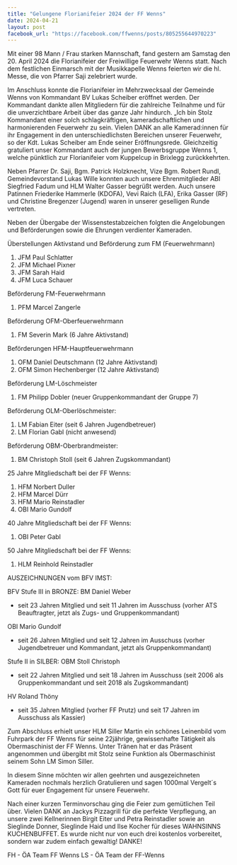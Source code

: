 ```yaml
---
title: "Gelungene Florianifeier 2024 der FF Wenns"
date: 2024-04-21
layout: post
facebook_url: "https://facebook.com/ffwenns/posts/805255644970223"
---
```


Mit einer 98 Mann / Frau starken Mannschaft, fand gestern am Samstag den 20. April 2024 die Florianifeier der Freiwillige Feuerwehr Wenns statt. Nach dem festlichen Einmarsch mit der Musikkapelle Wenns feierten wir die hl. Messe, die von Pfarrer Saji zelebriert wurde. 

Im Anschluss konnte die Florianifeier im Mehrzwecksaal der Gemeinde Wenns von Kommandant BV Lukas Scheiber eröffnet werden. Der Kommandant dankte allen Mitgliedern für die zahlreiche Teilnahme und für die unverzichtbare Arbeit über das ganze Jahr hindurch. „Ich bin Stolz Kommandant einer solch schlagkräftigen, kameradschaftlichen und harmonierenden Feuerwehr zu sein. Vielen DANK an alle Kamerad:innen für ihr Engagement in den unterschiedlichsten Bereichen unserer Feuerwehr, so der Kdt. Lukas Scheiber am Ende seiner Eröffnungsrede. Gleichzeitig gratuliert unser Kommandant auch der jungen Bewerbsgruppe Wenns 1, welche pünktlich zur Florianifeier vom Kuppelcup in Brixlegg zurückkehrten. 

Neben Pfarrer Dr. Saji, Bgm. Patrick Holzknecht, Vize Bgm. Robert Rundl, Gemeindevorstand Lukas Wille konnten auch unsere Ehrenmitglieder ABI Siegfried Fadum und HLM Walter Gasser begrüßt werden. Auch unsere Patinnen Friederike Hammerle (KDOFA), Vevi Raich (LFA), Erika Gasser (RF) und Christine Bregenzer (Jugend) waren in unserer geselligen Runde vertreten.

Neben der Übergabe der Wissenstestabzeichen folgten die Angelobungen und Beförderungen sowie die Ehrungen verdienter Kameraden.

Überstellungen Aktivstand und Beförderung zum FM (Feuerwehrmann)
 1. JFM Paul Schlatter
 2. JFM Michael Pixner
 3. JFM Sarah Haid
 4. JFM Luca Schauer

Beförderung FM-Feuerwehrmann
 1. PFM Marcel Zangerle

Beförderung OFM-Oberfeuerwehrmann
 1. FM Severin Mark (6 Jahre Aktivstand)

Beförderungen HFM-Hauptfeuerwehrmann
 1. OFM Daniel Deutschmann (12 Jahre Aktivstand)
 2. OFM Simon Hechenberger (12 Jahre Aktivstand)

Beförderung LM-Löschmeister
 1. FM Philipp Dobler (neuer Gruppenkommandant der Gruppe 7)

Beförderung OLM-Oberlöschmeister:
 1. LM Fabian Eiter (seit 6 Jahren Jugendbetreuer) 
 2. LM Florian Gabl (nicht anwesend)

Beförderung OBM-Oberbrandmeister:
 1. BM Christoph Stoll (seit 6 Jahren Zugskommandant)

25 Jahre Mitgliedschaft bei der FF Wenns:
 1. HFM Norbert Duller
 2. HFM Marcel Dürr
 3. HFM Mario Reinstadler
 4. OBI Mario Gundolf

40 Jahre Mitgliedschaft bei der FF Wenns:
 1. OBI Peter Gabl

50 Jahre Mitgliedschaft bei der FF Wenns:
 1. HLM Reinhold Reinstadler

AUSZEICHNUNGEN vom BFV IMST:

BFV Stufe III in BRONZE:
BM Daniel Weber
- seit 23 Jahren Mitglied und seit 11 Jahren im Ausschuss (vorher ATS Beauftragter, jetzt als Zugs- und Gruppenkommandant)
 
OBI Mario Gundolf
- seit 26 Jahren Mitglied und seit 12 Jahren im Ausschuss (vorher Jugendbetreuer und Kommandant, jetzt als Gruppenkommandant)

Stufe II in SILBER:
OBM Stoll Christoph
- seit 22 Jahren Mitglied und seit 18 Jahren im Ausschuss (seit 2006 als Gruppenkommandant und seit 2018 als Zugskommandant)

HV Roland Thöny
- seit 35 Jahren Mitglied (vorher FF Prutz) und seit 17 Jahren im Ausschuss als Kassier) 
 
Zum Abschluss erhielt unser HLM Siller Martin ein schönes Leinenbild vom Fuhrpark der FF Wenns für seine 22jährige, gewissenhafte Tätigkeit als Obermaschinist der FF Wenns. Unter Tränen hat er das Präsent angenommen und übergibt mit Stolz seine Funktion als Obermaschinist seinem Sohn LM Simon Siller.

In diesem Sinne möchten wir allen geehrten und ausgezeichneten Kameraden nochmals herzlich Gratulieren und sagen 1000mal Vergelt´s Gott für euer Engagement für unsere Feuerwehr. 

Nach einer kurzen Terminvorschau ging die Feier zum gemütlichen Teil über. Vielen DANK an Jackys Pizzagrill für die perfekte Verpflegung, an unsere zwei Kellnerinnen Birgit Eiter und Petra Reinstadler sowie an Sieglinde Donner, Sieglinde Haid und Ilse Kocher für dieses WAHNSINNS KUCHENBUFFET. Es wurde nicht nur von euch drei kostenlos vorbereitet, sondern war zudem einfach gewaltig! DANKE!

FH - ÖA Team FF Wenns
 LS - ÖA Team der FF-Wenns
